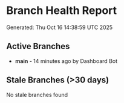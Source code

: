 # Branch Health Report
Generated: Thu Oct 16 14:38:59 UTC 2025

## Active Branches
- **main** - 14 minutes ago by Dashboard Bot

## Stale Branches (>30 days)
No stale branches found
